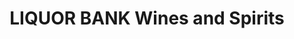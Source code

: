 ---
title: "LIQUOR BANK Wines and Spirits"
url: /narok/liquor-bank-wines-and-spirits/
shop: alcohol
---